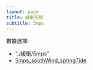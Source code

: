 ```yaml
---
layout: page
title: 緩衝空間
subtitle: 5mps
---
```


數據選擇:

- "./緩衝/5mps"
- <a href="https://www.must.edu.mo">5mps_southWind_springTide</a>

